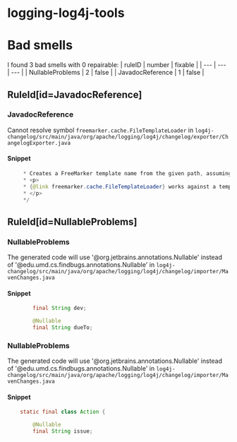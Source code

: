 # logging-log4j-tools 
 
# Bad smells
I found 3 bad smells with 0 repairable:
| ruleID | number | fixable |
| --- | --- | --- |
| NullableProblems | 2 | false |
| JavadocReference | 1 | false |
## RuleId[id=JavadocReference]
### JavadocReference
Cannot resolve symbol `freemarker.cache.FileTemplateLoader`
in `log4j-changelog/src/main/java/org/apache/logging/log4j/changelog/exporter/ChangelogExporter.java`
#### Snippet
```java
     * Creates a FreeMarker template name from the given path, assuming that the provided changelog directory is the template folder.
     * <p>
     * {@link freemarker.cache.FileTemplateLoader} works against a template folder, hence the path relativization required.
     * </p>
     */
```

## RuleId[id=NullableProblems]
### NullableProblems
The generated code will use '@org.jetbrains.annotations.Nullable' instead of '@edu.umd.cs.findbugs.annotations.Nullable'
in `log4j-changelog/src/main/java/org/apache/logging/log4j/changelog/importer/MavenChanges.java`
#### Snippet
```java
        final String dev;

        @Nullable
        final String dueTo;

```

### NullableProblems
The generated code will use '@org.jetbrains.annotations.Nullable' instead of '@edu.umd.cs.findbugs.annotations.Nullable'
in `log4j-changelog/src/main/java/org/apache/logging/log4j/changelog/importer/MavenChanges.java`
#### Snippet
```java
    static final class Action {

        @Nullable
        final String issue;

```

